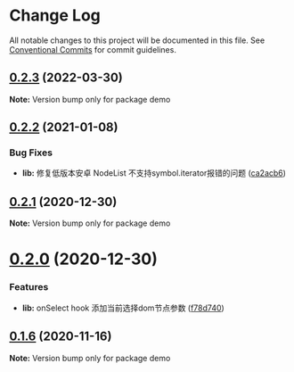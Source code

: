 # Change Log

All notable changes to this project will be documented in this file.
See [Conventional Commits](https://conventionalcommits.org) for commit guidelines.

## [0.2.3](https://github.com/lljj-x/js-contacts/compare/v0.2.2...v0.2.3) (2022-03-30)

**Note:** Version bump only for package demo





## [0.2.2](https://github.com/lljj-x/js-contacts/compare/v0.2.1...v0.2.2) (2021-01-08)


### Bug Fixes

* **lib:** 修复低版本安卓 NodeList 不支持symbol.iterator报错的问题 ([ca2acb6](https://github.com/lljj-x/js-contacts/commit/ca2acb6a327ee81a6e00d099d1a96172954b7480))





## [0.2.1](https://github.com/lljj-x/js-contacts/compare/v0.2.0...v0.2.1) (2020-12-30)

**Note:** Version bump only for package demo





# [0.2.0](https://github.com/lljj-x/js-contacts/compare/v0.1.6...v0.2.0) (2020-12-30)


### Features

* **lib:** onSelect hook 添加当前选择dom节点参数 ([f78d740](https://github.com/lljj-x/js-contacts/commit/f78d74061cbf138897cd18235b4f65b6889e17b7))





## [0.1.6](https://github.com/lljj-x/js-contacts/compare/v0.1.5...v0.1.6) (2020-11-16)

**Note:** Version bump only for package demo
